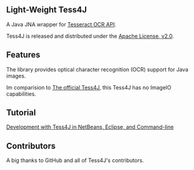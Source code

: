 ## Light-Weight Tess4J

A Java JNA wrapper for [Tesseract OCR API](http://code.google.com/p/tesseract-ocr/).

Tess4J is released and distributed under the [Apache License, v2.0](http://www.apache.org/licenses/LICENSE-2.0).

## Features

The library provides optical character recognition (OCR) support for Java images.

Im comparision to [The official Tess4J](https://github.com/nguyenq/tess4j), this
Tess4J has no ImageIO capabilities.


## Tutorial

[Development with Tess4J in NetBeans, Eclipse, and Command-line](http://tess4j.sourceforge.net/tutorial/)

## Contributors

A big thanks to GitHub and all of Tess4J's contributors.
